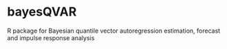 # bayesQVAR
R package for Bayesian quantile vector autoregression estimation, forecast and impulse response analysis
